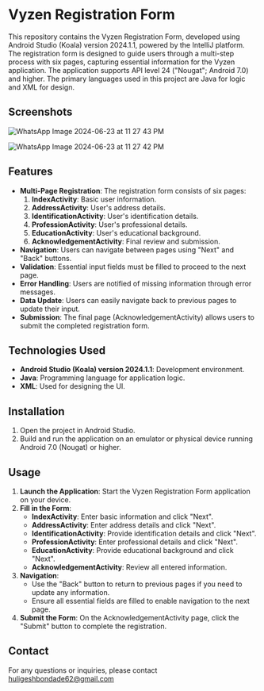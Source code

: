 # Vyzen Registration Form

This repository contains the Vyzen Registration Form, developed using Android Studio (Koala) version 2024.1.1, powered by the IntelliJ platform. The registration form is designed to guide users through a multi-step process with six pages, capturing essential information for the Vyzen application. The application supports API level 24 ("Nougat"; Android 7.0) and higher. The primary languages used in this project are Java for logic and XML for design.

## Screenshots

![WhatsApp Image 2024-06-23 at 11 27 43 PM](https://github.com/HuligeshBondade/VYZEN-Registration-Form/assets/107861136/a74e4016-5577-450f-a171-f762c198877c)

![WhatsApp Image 2024-06-23 at 11 27 42 PM](https://github.com/HuligeshBondade/VYZEN-Registration-Form/assets/107861136/4f71142c-bdba-4bc6-a774-2b5a5b67a3bd)


## Features

- **Multi-Page Registration**: The registration form consists of six pages:
  1. **IndexActivity**: Basic user information.
  2. **AddressActivity**: User's address details.
  3. **IdentificationActivity**: User's identification details.
  4. **ProfessionActivity**: User's professional details.
  5. **EducationActivity**: User's educational background.
  6. **AcknowledgementActivity**: Final review and submission.
- **Navigation**: Users can navigate between pages using "Next" and "Back" buttons.
- **Validation**: Essential input fields must be filled to proceed to the next page.
- **Error Handling**: Users are notified of missing information through error messages.
- **Data Update**: Users can easily navigate back to previous pages to update their input.
- **Submission**: The final page (AcknowledgementActivity) allows users to submit the completed registration form.

## Technologies Used

- **Android Studio (Koala) version 2024.1.1**: Development environment.
- **Java**: Programming language for application logic.
- **XML**: Used for designing the UI.

## Installation

1. Open the project in Android Studio.
2. Build and run the application on an emulator or physical device running Android 7.0 (Nougat) or higher.

## Usage

1. **Launch the Application**: Start the Vyzen Registration Form application on your device.
2. **Fill in the Form**:
   - **IndexActivity**: Enter basic information and click "Next".
   - **AddressActivity**: Enter address details and click "Next".
   - **IdentificationActivity**: Provide identification details and click "Next".
   - **ProfessionActivity**: Enter professional details and click "Next".
   - **EducationActivity**: Provide educational background and click "Next".
   - **AcknowledgementActivity**: Review all entered information.
3. **Navigation**:
   - Use the "Back" button to return to previous pages if you need to update any information.
   - Ensure all essential fields are filled to enable navigation to the next page.
4. **Submit the Form**: On the AcknowledgementActivity page, click the "Submit" button to complete the registration.

## Contact

For any questions or inquiries, please contact huligeshbondade62@gmail.com

